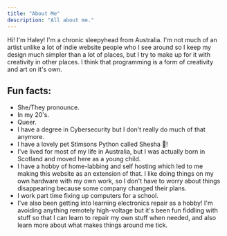 ```yaml
---
title: "About Me"
description: "All about me."
---
```


Hi! I'm Haley! I'm a chronic sleepyhead from Australia. I'm not much of an artist unlike a lot of indie website people who I see around so I keep my design much simpler than a lot of places, but I try to make up for it with creativity in other places. I think that programming is a form of creativity and art on it's own.

## Fun facts:

- She/They pronounce.
- In my 20's.
- Queer.
- I have a degree in Cybersecurity but I don't really do much of that anymore.
- I have a lovely pet Stimsons Python called Shesha 🐍!
- I've lived for most of my life in Australia, but I was actually born in Scotland and moved here as a young child.
- I have a hobby of home-labbing and self hosting which led to me making this website as an extension of that. I like doing things on my own hardware with my own work, so I don't have to worry about things disappearing because some company changed their plans.
- I work part time fixing up computers for a school.
- I've also been getting into learning electronics repair as a hobby! I'm avoiding anything remotely high-voltage but it's been fun fiddling with stuff so that I can learn to repair my own stuff when needed, and also learn more about what makes things around me tick.
